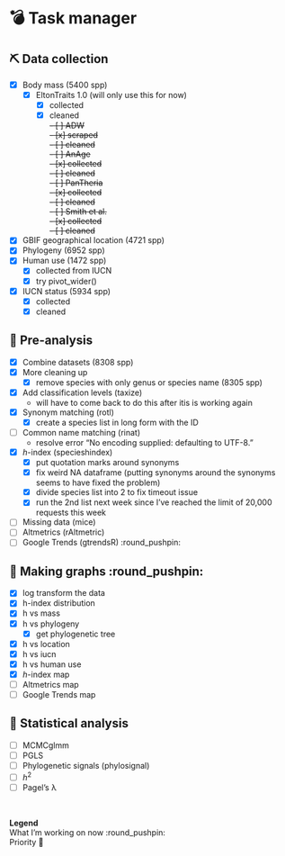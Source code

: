 
# :bomb: Task manager

## :pick: Data collection

  - [x] Body mass (5400 spp)
      - [x] EltonTraits 1.0 (will only use this for now)
          - [x] collected
          - [x] cleaned  
            ~~- \[ \] ADW~~  
            ~~- \[x\] scraped~~  
            ~~- \[ \] cleaned~~  
            ~~- \[ \] AnAge~~  
            ~~- \[x\] collected~~  
            ~~- \[ \] cleaned~~  
            ~~- \[ \] PanTheria~~  
            ~~- \[x\] collected~~  
            ~~- \[ \] cleaned~~  
            ~~- \[ \] Smith et al.~~  
            ~~- \[x\] collected~~  
            ~~- \[ \] cleaned~~
  - [x] GBIF geographical location (4721 spp)
  - [x] Phylogeny (6952 spp)
  - [x] Human use (1472 spp)
      - [x] collected from IUCN
      - [x] try pivot\_wider()
  - [x] IUCN status (5934 spp)
      - [x] collected
      - [x] cleaned

## :abacus: Pre-analysis

  - [x] Combine datasets (8308 spp)
  - [x] More cleaning up
      - [x] remove species with only genus or species name (8305 spp)
  - [x] Add classification levels (taxize)
      - will have to come back to do this after itis is working again
  - [x] Synonym matching (rotl)
      - [x] create a species list in long form with the ID
  - [ ] Common name matching (rinat)
      - resolve error “No encoding supplied: defaulting to UTF-8.”
  - [x] *h*-index (specieshindex)
      - [x] put quotation marks around synonyms
      - [x] fix weird NA dataframe (putting synonyms around the synonyms
        seems to have fixed the problem)
      - [x] divide species list into 2 to fix timeout issue
      - [x] run the 2nd list next week since I’ve reached the limit of
        20,000 requests this week
  - [ ] Missing data (mice)
  - [ ] Altmetrics (rAltmetric)
  - [ ] Google Trends (gtrendsR) :round\_pushpin:

## :art: Making graphs :round\_pushpin:

  - [x] log transform the data
  - [x] h-index distribution
  - [x] h vs mass
  - [x] h vs phylogeny
      - [x] get phylogenetic tree
  - [x] h vs location
  - [x] h vs iucn
  - [x] h vs human use
  - [x] *h*-index map
  - [ ] Altmetrics map
  - [ ] Google Trends map

## :rocket: Statistical analysis

  - [ ] MCMCglmm
  - [ ] PGLS
  - [ ] Phylogenetic signals (phylosignal)
  - [ ] *h*<sup>2</sup>
  - [ ] Pagel’s λ

 

**Legend**  
What I’m working on now :round\_pushpin:  
Priority :gem:
